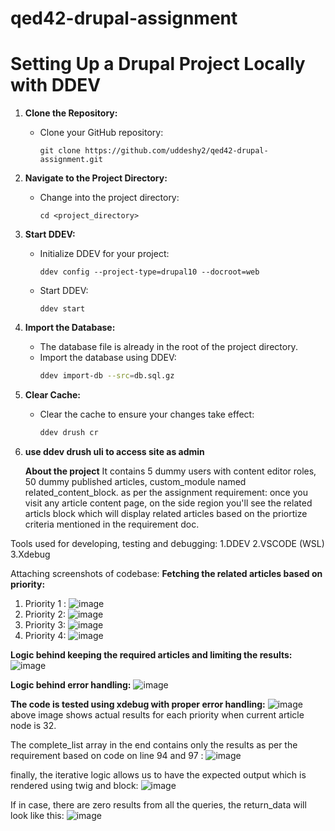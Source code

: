 # qed42-drupal-assignment

# Setting Up a Drupal Project Locally with DDEV

1. **Clone the Repository:**
    - Clone your GitHub repository:
        ```
        git clone https://github.com/uddeshy2/qed42-drupal-assignment.git
        ```

2. **Navigate to the Project Directory:**
    - Change into the project directory:
        ```
        cd <project_directory>
        ```

3. **Start DDEV:**
    - Initialize DDEV for your project:
        ```
        ddev config --project-type=drupal10 --docroot=web
        ```
    - Start DDEV:
        ```
        ddev start
        ```

4. **Import the Database:**
    - The database file is already in the root of the project directory.
    - Import the database using DDEV:
        ```bash
        ddev import-db --src=db.sql.gz
        ```


5. **Clear Cache:**
    - Clear the cache to ensure your changes take effect:
        ```bash
        ddev drush cr
        ```

6. **use ddev drush uli to access site as admin**

   **About the project**
   It contains 5 dummy users with content editor roles, 50 dummy published articles, custom_module named related_content_block.
   as per the assignment requirement: once you visit any article content page, on the side region you'll see the related articls block which will display related articles based on the priortize criteria mentioned in the requirement doc.
   

Tools used for developing, testing and debugging:
1.DDEV
2.VSCODE (WSL)
3.Xdebug

Attaching screenshots of codebase:
 **Fetching the related articles based on priority:**
 1. Priority 1 :
  ![image](https://github.com/uddeshy2/qed42-drupal-assignment/assets/53985373/31d0d727-ff30-439b-b9c8-bfee2d26964c)
2. Priority 2:
  ![image](https://github.com/uddeshy2/qed42-drupal-assignment/assets/53985373/8ccaa1db-d295-4e70-83b8-bf5f1a9b1be4)
3. Priority 3:
  ![image](https://github.com/uddeshy2/qed42-drupal-assignment/assets/53985373/793e6508-d982-4a4d-934c-1851ee02df82)
4. Priority 4:
   ![image](https://github.com/uddeshy2/qed42-drupal-assignment/assets/53985373/aff14ebe-b524-4566-bc13-35e882e63e2b)

**Logic behind keeping the required articles and limiting the results:**
![image](https://github.com/uddeshy2/qed42-drupal-assignment/assets/53985373/169f5f65-1179-43bc-8178-ca9ace02ccd5)

**Logic behind error handling:**
![image](https://github.com/uddeshy2/qed42-drupal-assignment/assets/53985373/3f0373c8-7ed2-4f89-9de0-a9b7e6edbd8b)

**The code is tested using xdebug with proper error handling:**
  ![image](https://github.com/uddeshy2/qed42-drupal-assignment/assets/53985373/17071aaf-63bc-4ced-89ce-ef7a8d50457c)
above image shows actual results for each priority when current article node is 32.

The complete_list array in the end contains only the results as per the requirement based on code on line 94 and 97 :
![image](https://github.com/uddeshy2/qed42-drupal-assignment/assets/53985373/89ca4cdd-eba8-40af-a670-552e2e3dae02)

finally, the iterative logic allows us to have the expected output which is rendered using twig and block:
![image](https://github.com/uddeshy2/qed42-drupal-assignment/assets/53985373/890bab7d-c410-4c89-90d4-f17c70cbef5e)


If in case, there are zero results from all the queries, the return_data will look like this:
![image](https://github.com/uddeshy2/qed42-drupal-assignment/assets/53985373/ce2dcd47-d3fb-4dd0-a98b-4a3768f080eb)













